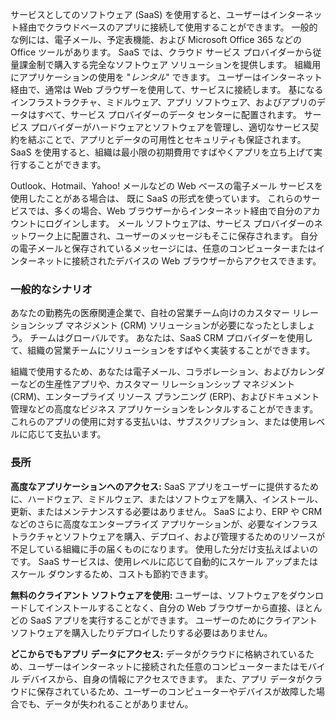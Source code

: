 サービスとしてのソフトウェア (SaaS) を使用すると、ユーザーはインターネット経由でクラウドベースのアプリに接続して使用することができます。 一般的な例には、電子メール、予定表機能、および Microsoft Office 365 などの Office ツールがあります。 SaaS では、クラウド サービス プロバイダーから従量課金制で購入する完全なソフトウェア ソリューションを提供します。 組織用にアプリケーションの使用を "*レンタル*" できます。 ユーザーはインターネット経由で、通常は Web ブラウザーを使用して、サービスに接続します。 基になるインフラストラクチャ、ミドルウェア、アプリ ソフトウェア、およびアプリのデータはすべて、サービス プロバイダーのデータ センターに配置されます。 サービス プロバイダーがハードウェアとソフトウェアを管理し、適切なサービス契約を結ぶことで、アプリとデータの可用性とセキュリティも保証されます。 SaaS を使用すると、組織は最小限の初期費用ですばやくアプリを立ち上げて実行することができます。

Outlook、Hotmail、Yahoo! メールなどの Web ベースの電子メール サービスを使用したことがある場合は、 既に SaaS の形式を使っています。 これらのサービスでは、多くの場合、Web ブラウザーからインターネット経由で自分のアカウントにログインします。 メール ソフトウェアは、サービス プロバイダーのネットワーク上に配置され、ユーザーのメッセージもそこに保存されます。 自分の電子メールと保存されているメッセージには、任意のコンピューターまたはインターネットに接続されたデバイスの Web ブラウザーからアクセスできます。

### <a name="common-scenarios"></a>一般的なシナリオ

あなたの勤務先の医療関連企業で、自社の営業チーム向けのカスタマー リレーションシップ マネジメント (CRM) ソリューションが必要になったとしましょう。 チームはグローバルです。 あなたは、SaaS CRM プロバイダーを使用して、組織の営業チームにソリューションをすばやく実装することができます。

組織で使用するため、あなたは電子メール、コラボレーション、およびカレンダーなどの生産性アプリや、カスタマー リレーションシップ マネジメント (CRM)、エンタープライズ リソース プランニング (ERP)、およびドキュメント管理などの高度なビジネス アプリケーションをレンタルすることができます。 これらのアプリの使用に対する支払いは、サブスクリプション、または使用レベルに応じて支払います。

### <a name="advantages"></a>長所

**高度なアプリケーションへのアクセス:** SaaS アプリをユーザーに提供するために、ハードウェア、ミドルウェア、またはソフトウェアを購入、インストール、更新、またはメンテナンスする必要はありません。 SaaS により、ERP や CRM などのさらに高度なエンタープライズ アプリケーションが、必要なインフラストラクチャとソフトウェアを購入、デプロイ、および管理するためのリソースが不足している組織に手の届くものになります。
使用した分だけ支払えばよいのです。 SaaS サービスは、使用レベルに応じて自動的にスケール アップまたはスケール ダウンするため、コストも節約できます。

**無料のクライアント ソフトウェアを使用:** ユーザーは、ソフトウェアをダウンロードしてインストールすることなく、自分の Web ブラウザーから直接、ほとんどの SaaS アプリを実行することができます。 ユーザーのためにクライアント ソフトウェアを購入したりデプロイしたりする必要はありません。

**どこからでもアプリ データにアクセス:** データがクラウドに格納されているため、ユーザーはインターネットに接続された任意のコンピューターまたはモバイル デバイスから、自身の情報にアクセスできます。 また、アプリ データがクラウドに保存されているため、ユーザーのコンピューターやデバイスが故障した場合でも、データが失われることがありません。
